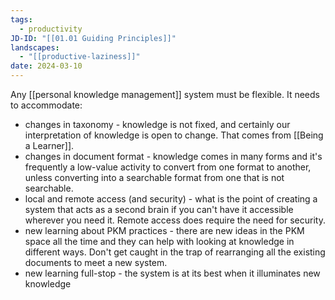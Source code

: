 ```yaml
---
tags:
  - productivity
JD-ID: "[[01.01 Guiding Principles]]"
landscapes:
  - "[[productive-laziness]]"
date: 2024-03-10
---
```

Any [[personal knowledge management]] system must be flexible. It needs to accommodate:

- changes in taxonomy - knowledge is not fixed, and certainly our interpretation of knowledge is open to change. That comes from [[Being a Learner]].
- changes in document format - knowledge comes in many forms and it's frequently a low-value activity to convert from one format to another, unless converting into a searchable format from one that is not searchable.
- local and remote access (and security) - what is the point of creating a system that acts as a second brain if you can't have it accessible wherever you need it. Remote access does require the need for security.
- new learning about PKM practices - there are new ideas in the PKM space all the time and they can help with looking at knowledge in different ways. Don't get caught in the trap of rearranging all the existing documents to meet a new system.
- new learning full-stop - the system is at its best when it illuminates new knowledge
